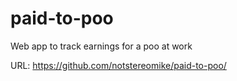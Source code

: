 # paid-to-poo

Web app to track earnings for a poo at work

URL: https://github.com/notstereomike/paid-to-poo/ 